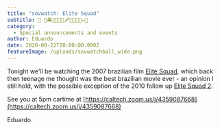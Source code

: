```yaml
---
title: "sovwatch: Elite Squad"
subtitle: 🚓 👮🚔🚨👮🏻💀🗡️🔫👮🏾🔪☠️🔫
category:
  - Special announcements and events
author: Eduardo
date: 2020-08-22T20:00:00.000Z
featureImage: /uploads/sovwatchball_wide.png
---
```

Tonight we'll be watching the 2007 brazilian film [Elite Squad](https://en.wikipedia.org/wiki/Elite_Squad), which back then teenage me thought was the best brazilian movie ever - an opinion I still hold, with the possible exception of the 2010 follow up [Elite Squad 2](https://en.wikipedia.org/wiki/Elite_Squad:_The_Enemy_Within).



See you at 5pm cartime at [https://caltech.zoom.us/j/​4359087668](https://caltech.zoom.us/j/4359087668)



Eduardo